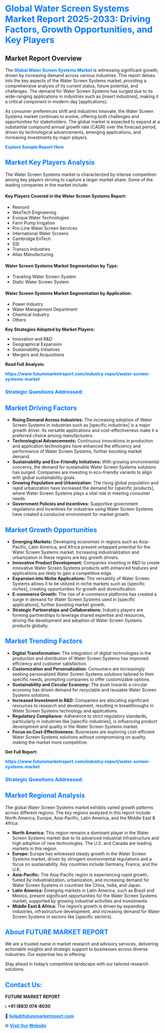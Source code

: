 <h1 style="color: #007BFF;">Global Water Screen Systems Market Report 2025-2033: Driving Factors, Growth Opportunities, and Key Players</h1>

<section id="overview">
<h2>Market Report Overview</h2>
<p>The <a href="https://www.futuremarketreport.com/industry-report/water-screen-systems-market" style="color: #007BFF; text-decoration: none;"><strong>Global Water Screen Systems Market</strong></a> is witnessing significant growth, driven by increasing demand across various industries. This report delves into the key aspects of the Water Screen Systems market, providing a comprehensive analysis of its current status, future potential, and challenges. The demand for Water Screen Systems has surged due to its wide-ranging applications in industries such as [insert industries], making it a critical component in modern-day [applications].</p>
<p>As consumer preferences shift and industries innovate, the Water Screen Systems market continues to evolve, offering both challenges and opportunities for stakeholders. The global market is expected to expand at a substantial compound annual growth rate (CAGR) over the forecast period, driven by technological advancements, emerging applications, and increasing investments by major players.</p>
</section>

<section id="overview">
<p><a href="https://www.futuremarketreport.com/request-sample/reportId=92512" style="color: #007BFF; text-decoration: none;"><strong>Explore Sample Report Here</strong></a></p>
</section>

<section id="key-players">
<h2 style="color: #007BFF;">Market Key Players Analysis</h2>
<p>The Water Screen Systems market is characterized by intense competition among key players striving to capture a larger market share. Some of the leading companies in the market include:</p>
<h4>Key Players Covered in the Water Screen Systems Report:</h4>
<ul><li>Rexnord</li><li>WesTech Engineering</li><li>Evoqua Water Technologies</li><li>Farm Pump Irrigation</li><li>Pro-Line Water Screen Services</li><li>International Water Screens</li><li>Cambridge EnTech</li><li>SSI</li><li>Transco Industries</li><li>Atlas Manufacturing</li></ul>
<h4>Water Screen Systems Market Segmentation by Type:</h4>
<ul><li>Traveling Water Screen System</li><li>Static Water Screen System</li></ul>

<h4>Water Screen Systems Market Segmentation by Application:</h4>
<ul><li>Power Industry</li><li>Water Management Department</li><li>Chemical Industry</li><li>Others</li></ul>
<p><strong>Key Strategies Adopted by Market Players:</strong></p>
<ul>
<li>Innovation and R&D</li>
<li>Geographical Expansion</li>
<li>Sustainability Initiatives</li>
<li>Mergers and Acquisitions</li>
</ul>
</section>

<section>
<p><strong>Read Full Analysis: </strong></p><a href="https://www.futuremarketreport.com/industry-report/water-screen-systems-market" style="color: #007BFF; text-decoration: none;"><strong>https://www.futuremarketreport.com/industry-report/water-screen-systems-market</strong></a>
<h3 style="color: #007BFF;">Strategic Questions Addressed:</h3>
</section>

<section id="driving-factors">
<h2 style="color: #007BFF;">Market Driving Factors</h2>
<ul>
<li><strong>Rising Demand Across Industries:</strong> The increasing adoption of Water Screen Systems in industries such as [specific industries] is a major growth driver. Its versatile applications and cost-effectiveness make it a preferred choice among manufacturers.</li>
<li><strong>Technological Advancements:</strong> Continuous innovations in production and application technologies have enhanced the efficiency and performance of Water Screen Systems, further boosting market demand.</li>
<li><strong>Sustainability and Eco-Friendly Initiatives:</strong> With growing environmental concerns, the demand for sustainable Water Screen Systems solutions has surged. Companies are investing in eco-friendly variants to align with global sustainability goals.</li>
<li><strong>Growing Population and Urbanization:</strong> The rising global population and rapid urbanization have increased the demand for [specific products], where Water Screen Systems plays a vital role in meeting consumer needs.</li>
<li><strong>Government Policies and Incentives:</strong> Supportive government regulations and incentives for industries using Water Screen Systems have created a conducive environment for market growth.</li>
</ul>
</section>

<section id="growth-opportunities">
<h2 style="color: #007BFF;">Market Growth Opportunities</h2>
<ul>
<li><strong>Emerging Markets:</strong> Developing economies in regions such as Asia-Pacific, Latin America, and Africa present untapped potential for the Water Screen Systems market. Increasing industrialization and urbanization in these regions are key growth drivers.</li>
<li><strong>Innovative Product Development:</strong> Companies investing in R&D to create innovative Water Screen Systems products with enhanced features and applications are likely to gain a competitive edge.</li>
<li><strong>Expansion into Niche Applications:</strong> The versatility of Water Screen Systems allows it to be utilized in niche markets such as [specific niches], creating opportunities for growth and diversification.</li>
<li><strong>E-commerce Growth:</strong> The rise of e-commerce platforms has created a surge in demand for Water Screen Systems used in [specific applications], further boosting market growth.</li>
<li><strong>Strategic Partnerships and Collaborations:</strong> Industry players are forming partnerships to leverage shared expertise and resources, driving the development and adoption of Water Screen Systems products globally.</li>
</ul>
</section>

<section id="trending-factors">
<h2 style="color: #007BFF;">Market Trending Factors</h2>
<ul>
<li><strong>Digital Transformation:</strong> The integration of digital technologies in the production and distribution of Water Screen Systems has improved efficiency and customer satisfaction.</li>
<li><strong>Customization and Personalization:</strong> Consumers are increasingly seeking personalized Water Screen Systems solutions tailored to their specific needs, prompting companies to offer customizable options.</li>
<li><strong>Sustainability and Circular Economy:</strong> The push towards a circular economy has driven demand for recyclable and reusable Water Screen Systems solutions.</li>
<li><strong>Increased Investment in R&D:</strong> Companies are allocating significant resources to research and development, resulting in breakthroughs in Water Screen Systems technology and applications.</li>
<li><strong>Regulatory Compliance:</strong> Adherence to strict regulatory standards, particularly in industries like [specific industries], is influencing product development and quality in the Water Screen Systems market.</li>
<li><strong>Focus on Cost-Effectiveness:</strong> Businesses are exploring cost-efficient Water Screen Systems solutions without compromising on quality, making the market more competitive.</li>
</ul>
</section>

<section>
<p><strong>Get Full Report: </strong></p><a href="https://www.futuremarketreport.com/industry-report/water-screen-systems-market" style="color: #007BFF; text-decoration: none;"><strong>https://www.futuremarketreport.com/industry-report/water-screen-systems-market</strong></a>
<h3 style="color: #007BFF;">Strategic Questions Addressed:</h3>
</section>


<section id="regional-analysis">
<h2 style="color: #007BFF;">Market Regional Analysis</h2>
<p>The global Water Screen Systems market exhibits varied growth patterns across different regions. The key regions analyzed in this report include North America, Europe, Asia-Pacific, Latin America, and the Middle East & Africa:</p>
<ul>
<li><strong>North America:</strong> This region remains a dominant player in the Water Screen Systems market due to its advanced industrial infrastructure and high adoption of new technologies. The U.S. and Canada are leading markets in this region.</li>
<li><strong>Europe:</strong> Europe has witnessed steady growth in the Water Screen Systems market, driven by stringent environmental regulations and a focus on sustainability. Key countries include Germany, France, and the U.K.</li>
<li><strong>Asia-Pacific:</strong> The Asia-Pacific region is experiencing rapid growth, fueled by industrialization, urbanization, and increasing demand for Water Screen Systems in countries like China, India, and Japan.</li>
<li><strong>Latin America:</strong> Emerging markets in Latin America, such as Brazil and Mexico, present significant opportunities for the Water Screen Systems market, supported by growing industrial activities and investments.</li>
<li><strong>Middle East & Africa:</strong> The region’s growth is driven by expanding industries, infrastructure development, and increasing demand for Water Screen Systems in sectors like [specific sectors].</li>
</ul>
</section>

<footer>
<h2 style="color: #007BFF;">About FUTURE MARKET REPORT</h2>
<p>We are a trusted name in market research and advisory services, delivering actionable insights and strategic support to businesses across diverse industries. Our expertise lies in offering:</p>

<p>Stay ahead in today’s competitive landscape with our tailored research solutions.</p>

<h2 style="color: #007BFF;">Contact Us:</h2>
<p><strong>FUTURE MARKET REPORT</strong></p>
<p>📞 <strong>+91 (883) 074-8030</strong></p>
<p>📧 <strong><a href="mailto:help@futuremarketreport.com" style="color: #007BFF;">help@futuremarketreport.com</a></strong></p>
<p>🌐 <strong><a href="https://www.futuremarketreport.com/" style="color: #007BFF;">Visit Our Website</a></strong></p>
</footer>